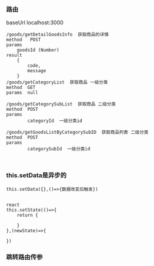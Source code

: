 ### 路由

baseUrl localhost:3000

```
/goods/getDetailGoodsInfo  获取商品的详情
method   POST 
params
	goodsId (Number)
result 
	{
		code,
		message
	}
/goods/getCategoryList  获取商品 一级分类
method  GET
params  null

/goods/getCategorySubList  获取商品 二级分类
method  POST
params  
		categoryId  一级分类id

/goods/getGoodsListByCategorySubID  获取商品列表 二级分类
method  POST
params  
		categorySubId  一级分类id



```

###  this.setData是异步的

```
this.setData({},()=>{数据改变后触发})


react
this.setState(()=>{
    return {

    }
},(newState)=>{
	
})
```

### 跳转路由传参


  